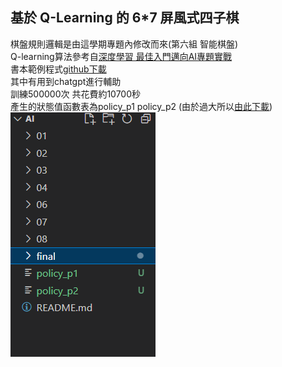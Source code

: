 ## 基於 Q-Learning 的 6*7 屏風式四子棋  
棋盤規則邏輯是由這學期專題內修改而來(第六組 智能棋盤)  
Q-learning算法參考自[深度學習 最佳入門邁向AI專題實戰](https://www.books.com.tw/products/0010898997)  
書本範例程式[github下載](https://github.com/mc6666/DL_Book?tab=readme-ov-file)  
其中有用到chatgpt進行輔助  
訓練500000次 共花費約10700秒  
產生的狀態值函數表為policy_p1 policy_p2 (由於過大所以[由此下載](https://drive.google.com/drive/folders/1hZzgxpEKEUIHg-_jR6meFYP0Fikf-J_-?usp=sharing))  
<img src="policy.png"/>